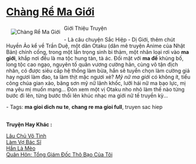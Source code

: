 <a href="https://utruyen.com/chang-re-ma-gioi/554/" title="Chàng Rể Ma Giới"><h1>Chàng Rể Ma Giới</h1></a><div style="display:table"><img align="right" style="float: left; padding: 10px;" src="https://utruyen.com/images/story/200x260/chang-re-ma-gioi.jpg" alt="Chàng Rể Ma Giới">Giới Thiệu Truyện<p></p> - Là câu chuyện Sắc Hiệp - Dị Giới, thêm chút Huyền Ảo kể về Trần Duệ, một dân Otaku (dân mê truyện Anime của Nhật Bản) chính cống, trong một lần trọng sinh bi thảm, một nhân loại rơi vào <b>ma giới</b>, khắp nơi đều là ma tộc hung tàn, tà ác. Đối mặt với <b>ma đế</b> khủng bố, long tộc cao ngạo, nguyên tố quân vương cường hãn, cùng vô tận địch nhân, có được siêu cấp hệ thống làm bừa, hắn sẽ tuyển chọn làm cường giả hay ngươi làm đao, ta làm thịt mặc ngươi xẻ? <em>Mỹ nữ ma giới</em> có không ít, tiểu công chúa gian xảo, băng sơn mỹ nữ lãnh khốc, lưỡi hái nữ ma bạo lực, mị ma yêu mị muốn mạng... Đón xem một vị Otaku nho nhỏ làm thế nào từng bước đi lên, từng bước thổi lên khúc nhạc ma giới nữ tế truyền kỳ...<p></p> - Tags: <strong>ma gioi dich nu te</strong>, <strong>chang re ma gioi full</strong>, truyen sac hiep</div><p><br><b>Truyện Hay Khác :</b></p><a href="https://utruyen.com/lau-chu-vo-tinh/3685/" alt="Lâu Chủ Vô Tình">Lâu Chủ Vô Tình</a><br/><a href="https://truyenngontinhay.wordpress.com/2019/10/03/lam-vo-bac-si/" alt="Làm Vợ Bác Sĩ">Làm Vợ Bác Sĩ</a><br/><a href="https://dammy2019.blogspot.com/2019/11/han-la-meo.html" alt="Hắn Là Mèo">Hắn Là Mèo</a><br/><a href="https://github.com/quanluxury/ngontinhhot/tree/master/truyenhay/14581/" alt="Quân Hôn: Tổng Giám Đốc Thô Bạo Của Tôi">Quân Hôn: Tổng Giám Đốc Thô Bạo Của Tôi</a><br/>